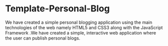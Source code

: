 # Template-Personal-Blog
We have created a simple personal blogging application using the main technologies of the web namely HTML5 and CSS3 along with the JavaScript Framework .We have created a simple, interactive web application where the user can publish personal blogs. 
